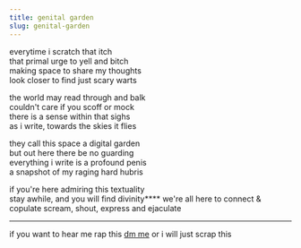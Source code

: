 ```yaml
---
title: genital garden
slug: genital-garden
---
```


everytime i scratch that itch<br/>
that primal urge to yell and bitch<br/>
making space to share my thoughts<br/>
look closer to find just scary warts

the world may read through and balk<br/>
couldn't care if you scoff or mock <br/>
there is a sense within that sighs<br/>
as i write, towards the skies it flies

they call this space a digital garden<br/>
but out here there be no guarding<br/>
everything i write is a profound penis<br/>
a snapshot of my raging hard hubris

if you're here admiring this textuality<br/>
stay awhile, and you will find divinity****
we're all here to connect & copulate
scream, shout, express and ejaculate

---
if you want to hear me rap this
[dm me](https://twitter.com/reddy2go) or i will just scrap this